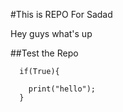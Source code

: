 #This is REPO For Sadad

Hey guys what's up

##Test the Repo

```
  if(True){

    print("hello");
  }
```
